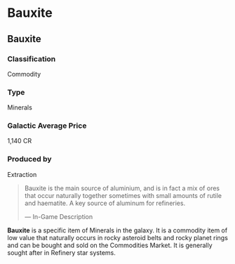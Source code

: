 # Bauxite
## Bauxite

		

### Classification

Commodity

### Type

Minerals

### Galactic Average Price

1,140 CR

### Produced by

Extraction

> 
> 
> Bauxite is the main source of aluminium, and is in fact a mix of ores that occur naturally together sometimes with small amounts of rutile and haematite. A key source of aluminum for refineries.
> 
> 
> — In-Game Description
> 

**Bauxite** is a specific item of Minerals in the galaxy. It is a commodity item of low value that naturally occurs in rocky asteroid belts and rocky planet rings and can be bought and sold on the Commodities Market. It is generally sought after in Refinery star systems.